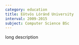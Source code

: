 ```yaml
---
category: education
title: Eötvös Lóránd University
interval: 2009-2015
subject: Computer Science BSc
---
```


long description
